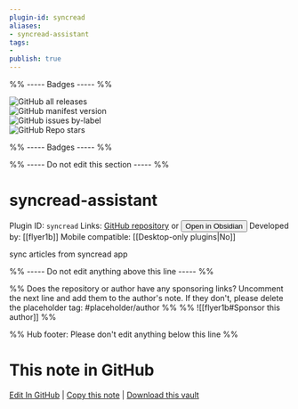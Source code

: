 ```yaml
---
plugin-id: syncread
aliases:
- syncread-assistant
tags: 
- 
publish: true
---
```


%% ----- Badges ----- %%

![GitHub all releases](https://img.shields.io/github/downloads/flyer1b/LightRead-master/total?color=573E7A&logo=github&style=for-the-badge)   
![GitHub manifest version](https://img.shields.io/github/manifest-json/v/flyer1b/LightRead-master?color=573E7A&logo=github&style=for-the-badge)   
![GitHub issues by-label](https://img.shields.io/github/issues/flyer1b/LightRead-master/help%20wanted?color=573E7A&logo=github&style=for-the-badge)   
![GitHub Repo stars](https://img.shields.io/github/stars/flyer1b/LightRead-master?color=573E7A&logo=github&style=for-the-badge)

%% ----- Badges ----- %%

%% ----- Do not edit this section ----- %%

# syncread-assistant

Plugin ID: `syncread`
Links: [GitHub repository](https://github.com/flyer1b/LightRead-master) or [<button id=HH>Open in Obsidian</button>](obsidian://show-plugin?id=syncread)
Developed by: [[flyer1b]]
Mobile compatible: [[Desktop-only plugins|No]]

sync articles from syncread app

%% ----- Do not edit anything above this line ----- %% 

%% Does the repository or author have any sponsoring links? Uncomment the next line and add them to the author's note. If they don't, please delete the placeholder tag: #placeholder/author %%
%% ![[flyer1b#Sponsor this author]] %%

%% Hub footer: Please don't edit anything below this line %%

# This note in GitHub

<span class="git-footer">[Edit In GitHub](https://github.dev/obsidian-community/obsidian-hub/blob/main/02%20-%20Community%20Expansions/02.05%20All%20Community%20Expansions/Plugins/syncread.md "git-hub-edit-note") | [Copy this note](https://raw.githubusercontent.com/obsidian-community/obsidian-hub/main/02%20-%20Community%20Expansions/02.05%20All%20Community%20Expansions/Plugins/syncread.md "git-hub-copy-note") | [Download this vault](https://github.com/obsidian-community/obsidian-hub/archive/refs/heads/main.zip "git-hub-download-vault") </span>
